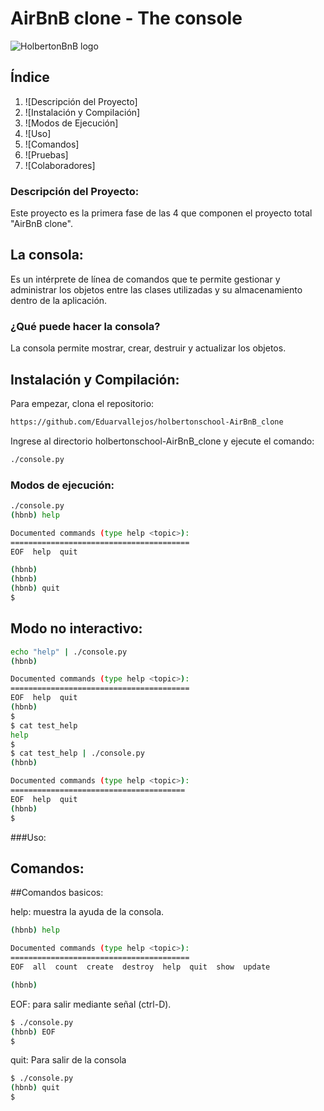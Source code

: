 # AirBnB clone - The console

![HolbertonBnB logo](logo.png)

## Índice
1. ![Descripción del Proyecto]
2. ![Instalación y Compilación]
3. ![Modos de Ejecución]
4. ![Uso]
5. ![Comandos]
6. ![Pruebas]
7. ![Colaboradores]

### Descripción del Proyecto:

Este proyecto es la primera fase de las 4 que componen el proyecto total "AirBnB clone".
## La consola:

Es un intérprete de línea de comandos que te permite gestionar y administrar los objetos
entre las clases utilizadas y su almacenamiento dentro de la aplicación.

### ¿Qué puede hacer la consola?

La consola permite mostrar, crear, destruir y actualizar los objetos.

## Instalación y Compilación:

Para empezar, clona el repositorio:

```bash
https://github.com/Eduarvallejos/holbertonschool-AirBnB_clone

```
Ingrese al directorio holbertonschool-AirBnB_clone y ejecute el comando:

```bash
./console.py

```
### Modos de ejecución:

```bash
./console.py
(hbnb) help

Documented commands (type help <topic>):
========================================
EOF  help  quit

(hbnb) 
(hbnb) 
(hbnb) quit
$

```
## Modo no interactivo:

```bash
echo "help" | ./console.py
(hbnb)

Documented commands (type help <topic>):
========================================
EOF  help  quit
(hbnb) 
$
$ cat test_help
help
$
$ cat test_help | ./console.py
(hbnb)

Documented commands (type help <topic>):
=======================================
EOF  help  quit
(hbnb) 
$

```
###Uso:
## Comandos:
##Comandos basicos:

help: muestra la ayuda de la consola.

```bash
(hbnb) help

Documented commands (type help <topic>):
========================================
EOF  all  count  create  destroy  help  quit  show  update

(hbnb)
```
EOF: para salir mediante señal (ctrl-D).
```bash
$ ./console.py
(hbnb) EOF
$
```
quit: Para salir de la consola
```bash
$ ./console.py
(hbnb) quit
$
```
